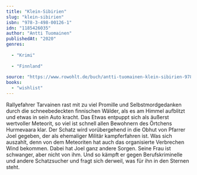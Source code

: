 ```yaml
---
title: "Klein-Sibirien"
slug: "klein-sibirien"
isbn: "978-3-498-00126-1"
idn: "1185426035"
author: "Antti Tuomainen"
publishedAt: "2020"
genres:
  
  - "Krimi"
    
  - "Finnland"
    
source: "https://www.rowohlt.de/buch/antti-tuomainen-klein-sibirien-9783499001468"
books: 
  - "wishlist"
---
```

Rallyefahrer Tarvainen rast mit zu viel Promille und Selbstmordgedanken durch 
die schneebedeckten finnischen Wälder, als es am Himmel aufblitzt und etwas in 
sein Auto kracht. Das Etwas entpuppt sich als äußerst wertvoller Meteorit, so 
viel ist schnell allen Bewohnern des Örtchens Hurmevaara klar. Der Schatz wird 
vorübergehend in die Obhut von Pfarrer Joel gegeben, der als ehemaliger Militär 
kampferfahren ist. Was sich auszahlt, denn von dem Meteoriten hat auch das 
organisierte Verbrechen Wind bekommen. Dabei hat Joel ganz andere Sorgen. Seine 
Frau ist schwanger, aber nicht von ihm. Und so kämpft er gegen Berufskriminelle 
und andere Schatzsucher und fragt sich derweil, was für ihn in den Sternen steht.